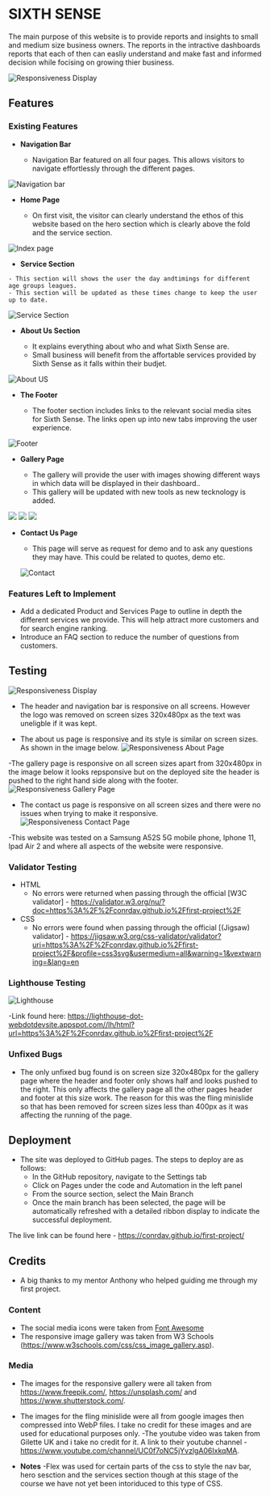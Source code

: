 
# SIXTH SENSE

The main purpose of this website is to provide reports and insights to small and medium size business owners. The reports in the intractive dashboards reports that each of then can easliy understand and make fast and informed decision while focising on growing thier business. 


![Responsiveness Display](/assets/images/responsive.webp)

## Features

### Existing Features

- __Navigation Bar__

  - Navigation Bar featured on all four pages. This allows visitors to navigate effortlessly through the different pages.

![Navigation bar](/assets/images/nav-bar.webp)

- __Home Page__

  - On first visit, the visitor can clearly understand the ethos of this website based on the hero section which is clearly above the fold and the service section. 

![Index page](/assets/images/index-page.webp)

   - __Service Section__

    - This section will shows the user the day andtimings for different age groups leagues.
    - This section will be updated as these times change to keep the user up to date.

  ![Service Section](/assets/images/times.webp)

  - __About Us Section__
   

    - It explains everything about who and what Sixth Sense are. 
    - Small business will benefit from the affortable services provided by Sixth Sense as it falls within their budjet. 
  

  ![About US](/assets/images/about.webp)
  


- __The Footer__

  - The footer section includes links to the relevant social media sites for Sixth Sense. The links open up into new tabs improving the user experience.  

![Footer](/assets/images/footer.webp)

- __Gallery Page__

  - The gallery will provide the user with  images showing different ways in which data will be displayed in their dashboard..
  - This gallery will be updated with new tools as new tecknology is added.

 ![](/assets/images/gallery-1.webp)
 ![](/assets/images/gallery-2.webp)
 ![](/assets/images/gallery-3.webp)

- __Contact Us Page__

  - This page will serve as request for demo and to ask any questions they may have. This could be related to quotes, demo etc. 

  ![Contact](/assets/images/contact.webp)
  

### Features Left to Implement

- Add a dedicated Product and Services Page to outline in depth the different services we provide. This will help attract more customers and for search engine ranking. 
- Introduce an FAQ section to reduce the number of questions from customers. 
  
## Testing

![Responsiveness Display](/assets/images/responsive.webp)

- The header and navigation bar is responsive on all screens. However the logo was removed on screen sizes 320x480px as the text was uneligble if it was kept.

- The about us page is responsive and its style is similar on screen sizes. As shown in the image below.
![Responsiveness About Page](/assets/images/responsive-about.webp)

-The gallery page is responsive on all screen sizes apart from 320x480px in the image below it looks repsponsive but on the deployed site the header is pushed to the right hand side along with the footer.
![Responsiveness Gallery Page](/assets/images/responsive-gallery.webp)

- The contact us page is responsive on all screen sizes and there were no issues when trying to make it responsive.
![Responsiveness Contact Page](/assets/images/responsive-contact.webp)

-This website was tested on a Samsung A52S 5G mobile phone, Iphone 11, Ipad Air 2 and  where all aspects of the website were responsive.

### Validator Testing

- HTML
  - No errors were returned when passing through the official [W3C validator] - <https://validator.w3.org/nu/?doc=https%3A%2F%2Fconrdav.github.io%2Ffirst-project%2F>
- CSS
  - No errors were found when passing through the official [(Jigsaw) validator] - <https://jigsaw.w3.org/css-validator/validator?uri=https%3A%2F%2Fconrdav.github.io%2Ffirst-project%2F&profile=css3svg&usermedium=all&warning=1&vextwarning=&lang=en>

### Lighthouse Testing

![Lighthouse](/assets/images/lighthouse.webp)

-Link found here: <https://lighthouse-dot-webdotdevsite.appspot.com//lh/html?url=https%3A%2F%2Fconrdav.github.io%2Ffirst-project%2F>

### Unfixed Bugs

- The only unfixed bug found is on screen size 320x480px for the gallery page where the header and footer only shows half and looks pushed to the right. This only affects the gallery page all the other pages header and footer at this size work. The reason for this was the fling minislide so that has been removed for screen sizes less than 400px as it was affecting the running of the page.

## Deployment

- The site was deployed to GitHub pages. The steps to deploy are as follows:
  - In the GitHub repository, navigate to the Settings tab
  - Click on Pages under the code and Automation in the left panel
  - From the source section, select the Main Branch
  - Once the main branch has been selected, the page will be automatically refreshed with a detailed ribbon display to indicate the successful deployment.

The live link can be found here - <https://conrdav.github.io/first-project/>

## Credits

- A big thanks to my mentor Anthony who helped guiding me through my first project.

### Content

- The social media icons were taken from [Font Awesome](https://fontawesome.com/)
- The responsive image gallery was taken from W3 Schools (<https://www.w3schools.com/css/css_image_gallery.asp>).

### Media

- The images for the responsive gallery were all taken from <https://www.freepik.com/>, <https://unsplash.com/> and <https://www.shutterstock.com/>.
- The images for the fling minislide were all from google images then compressed into WebP files. I take no credit for these images and are used for educational purposes only.
-The youtube video was taken from Gilette UK and i take no credit for it. A link to their youtube channel - <https://www.youtube.com/channel/UC0f7oNC5jYvzlgA06IxkqMA>.

- __Notes__
    -Flex was used for certain parts of the css to style the nav bar, hero sesction and the services section though at this stage of the course we have not yet been intoriduced to this type of CSS.
